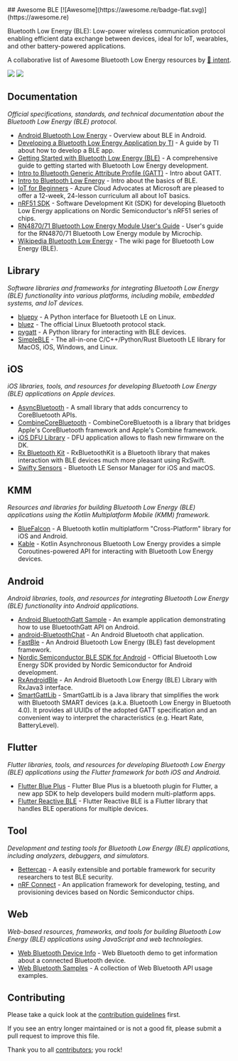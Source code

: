 <div class="github-widget" data-repo="dotintent/awesome-ble"></div>
## Awesome BLE [![Awesome](https://awesome.re/badge-flat.svg)](https://awesome.re)

Bluetooth Low Energy (BLE): Low-power wireless communication protocol enabling efficient data exchange between devices, ideal for IoT, wearables, and other battery-powered applications.

A collaborative list of Awesome Bluetooth Low Energy resources by [🔴 intent](https://withintent.com).

![](https://img.shields.io/badge/Contents-43-green) ![](https://img.shields.io/github/last-commit/dotintent/awesome-ble/main)



## Documentation
_Official specifications, standards, and technical documentation about the Bluetooth Low Energy (BLE) protocol._

- [Android Bluetooth Low Energy](https://developer.android.com/guide/topics/connectivity/bluetooth/ble-overview) - Overview about BLE in Android.
- [Developing a Bluetooth Low Energy Application by TI](https://software-dl.ti.com/lprf/simplelink_cc2640r2_sdk/1.35.00.33/exports/docs/ble5stack/ble_user_guide/html/ble-stack/index.html) - A guide by TI about how to develop a BLE app.
- [Getting Started with Bluetooth Low Energy (BLE)](https://learn.adafruit.com/introduction-to-bluetooth-low-energy) - A comprehensive guide to getting started with Bluetooth Low Energy development.
- [Intro to Bluetooth Generic Attribute Profile (GATT)](https://www.bluetooth.com/bluetooth-resources/intro-to-bluetooth-gap-gatt/) - Intro about GATT.
- [Intro to Bluetooth Low Energy](https://www.bluetooth.com/bluetooth-resources/intro-to-bluetooth-low-energy/) - Intro about the basics of BLE.
- [IoT for Beginners](https://microsoft.github.io/IoT-For-Beginners/#/) - Azure Cloud Advocates at Microsoft are pleased to offer a 12-week, 24-lesson curriculum all about IoT basics.
- [nRF51 SDK](https://www.nordicsemi.com/Software-and-tools/Software/nRF5-SDK) - Software Development Kit (SDK) for developing Bluetooth Low Energy applications on Nordic Semiconductor's nRF51 series of chips.
- [RN4870/71 Bluetooth Low Energy Module User's Guide](https://www.microchip.com/wwwproducts/en/RN4870) - User's guide for the RN4870/71 Bluetooth Low Energy module by Microchip.
- [Wikipedia Bluetooth Low Energy](https://en.wikipedia.org/wiki/Bluetooth_Low_Energy) - The wiki page for Bluetooth Low Energy (BLE).

## Library
_Software libraries and frameworks for integrating Bluetooth Low Energy (BLE) functionality into various platforms, including mobile, embedded systems, and IoT devices._

- [bluepy](https://github.com/IanHarvey/bluepy) - A Python interface for Bluetooth LE on Linux.
- [bluez](http://www.bluez.org/) - The official Linux Bluetooth protocol stack.
- [pygatt](https://github.com/peplin/pygatt) - A Python library for interacting with BLE devices.
- [SimpleBLE](https://github.com/OpenBluetoothToolbox/SimpleBLE) - The all-in-one C/C++/Python/Rust Bluetooth LE library for MacOS, iOS, Windows, and Linux.

## iOS
_iOS libraries, tools, and resources for developing Bluetooth Low Energy (BLE) applications on Apple devices._

- [AsyncBluetooth](https://github.com/manolofdez/AsyncBluetooth) - A small library that adds concurrency to CoreBluetooth APIs.
- [CombineCoreBluetooth](https://github.com/StarryInternet/CombineCoreBluetooth) - CombineCoreBluetooth is a library that bridges Apple's CoreBluetooth framework and Apple's Combine framework.
- [iOS DFU Library](https://github.com/NordicSemiconductor/IOS-DFU-Library) - DFU application allows to flash new firmware on the DK.
- [Rx Bluetooth Kit](https://github.com/Polidea/RxBluetoothKit) - RxBluetoothKit is a Bluetooth library that makes interaction with BLE devices much more pleasant using RxSwift.
- [Swifty Sensors](https://github.com/codeinversion/sensors-swift) - Bluetooth LE Sensor Manager for iOS and macOS.

## KMM
_Resources and libraries for building Bluetooth Low Energy (BLE) applications using the Kotlin Multiplatform Mobile (KMM) framework._

- [BlueFalcon](https://github.com/Reedyuk/blue-falcon) - A Bluetooth kotlin multiplatform "Cross-Platform" library for iOS and Android.
- [Kable](https://github.com/JuulLabs/kable) - Kotlin Asynchronous Bluetooth Low Energy provides a simple Coroutines-powered API for interacting with Bluetooth Low Energy devices.

## Android
_Android libraries, tools, and resources for integrating Bluetooth Low Energy (BLE) functionality into Android applications._

- [Android BluetoothGatt Sample](https://github.com/android/connectivity-samples/tree/main/BluetoothLeGatt) - An example application demonstrating how to use BluetoothGatt API on Android.
- [android-BluetoothChat](https://github.com/googlesamples/android-BluetoothChat) - An Android Bluetooth chat application.
- [FastBle](https://github.com/Jasonchenlijian/FastBle) - An Android Bluetooth Low Energy (BLE) fast development framework.
- [Nordic Semiconductor BLE SDK for Android](https://github.com/NordicSemiconductor/Android-BLE-Library) - Official Bluetooth Low Energy SDK provided by Nordic Semiconductor for Android development.
- [RxAndroidBle](https://github.com/dariuszseweryn/RxAndroidBle) - An Android Bluetooth Low Energy (BLE) Library with RxJava3 interface.
- [SmartGattLib](https://github.com/movisens/SmartGattLib) - SmartGattLib is a Java library that simplifies the work with Bluetooth SMART devices (a.k.a. Bluetooth Low Energy in Bluetooth 4.0). It provides all UUIDs of the adopted GATT specification and an convenient way to interpret the characteristics (e.g. Heart Rate, BatteryLevel).

## Flutter
_Flutter libraries, tools, and resources for developing Bluetooth Low Energy (BLE) applications using the Flutter framework for both iOS and Android._

- [Flutter Blue Plus](https://github.com/boskokg/flutter_blue_plus) - Flutter Blue Plus is a bluetooth plugin for Flutter, a new app SDK to help developers build modern multi-platform apps.
- [Flutter Reactive BLE](https://github.com/PhilipsHue/flutter_reactive_ble) - Flutter Reactive BLE is a Flutter library that handles BLE operations for multiple devices.

## Tool
_Development and testing tools for Bluetooth Low Energy (BLE) applications, including analyzers, debuggers, and simulators._

- [Bettercap](https://github.com/bettercap/bettercap) - A easily extensible and portable framework for security researchers to test BLE security.
- [nRF Connect](https://github.com/NordicSemiconductor/pc-nrfconnect-core) - An application framework for developing, testing, and provisioning devices based on Nordic Semiconductor chips.

## Web
_Web-based resources, frameworks, and tools for building Bluetooth Low Energy (BLE) applications using JavaScript and web technologies._

- [Web Bluetooth Device Info](https://github.com/urish/web-bluetooth-device-info) - Web Bluetooth demo to get information about a connected Bluetooth device.
- [Web Bluetooth Samples](https://github.com/WebBluetoothCG/demos) - A collection of Web Bluetooth API usage examples.


## Contributing

Please take a quick look at the [contribution guidelines](https://github.com/dotintent/awesome-ble/blob/master/.github/CONTRIBUTING.md) first.

If you see an entry longer maintained or is not a good fit, please submit a pull request to improve this file.

Thank you to all [contributors](https://github.com/dotintent/awesome-ble/graphs/contributors); you rock!
